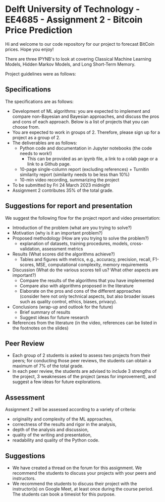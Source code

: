 # Delft University of Technology - EE4685 - Assignment 2 - Bitcoin Price Prediction

Hi and welcome to our code repository for our project to forecast BitCoin prices. Hope you enjoy!

There are three IPYNB's to look at covering Classical Machine Learning Models, Hidden Markov Models, and Long Short-Term Memory.

Project guidelines were as follows:

## Specifications

The specifications are as follows:

- Development of ML algorithms: you are expected to implement and compare non-Bayesian and Bayesian approaches, and discuss the pros and cons of each approach.
Below is a list of projects that you can choose from. 
- You are expected to work in groups of 2. Therefore, please sign up for a project as a group of 2.
- The deliverables are as follows:
  - Python code and documentation in Jupyter notebooks  (the code needs to work!)
    - This can be provided as an ipynb file, a link to a colab page or a link to a Github page.
  - 10-page single-column report (excluding references) + Turnitin similarity report (similarity needs to be less than 10%)
  - 10-min video recording, summarizing the project
- To be submitted by Fri 24 March 2023 midnight
- Assignment 2 contributes 35% of the total grade.

## Suggestions for report and presentation

We suggest the following flow for the project report and video presentation:

- Introduction of the problem (what are you trying to solve?)
- Motivation (why is it an important problem?)
- Proposed methodology (How are you trying to solve the problem?)
  - explanation of datasets, training procedures, models, cross-validation, assessment metrics
- Results (What scores did the algorithms achieve?)
  - Tables and figures with metrics, e.g., accuracy, precision, recall, F1-scores, MSE, computational complexity, memory requirements
- Discussion (What do the various scores tell us? What other aspects are important?)
  - Compare the results of the algorithms that you have implemented
  - Compare also with algorithms proposed in the literature
  - Elaborate on the pros and cons of the different approaches (consider here not only technical aspects, but also broader issues such as quality control, ethics, biases, privacy).
- Conclusions (wrap-up and outlook for the future)
  - Brief summary of results
  - Suggest ideas for future research
- References from the literature (in the video, references can be listed in the footnotes on the slides)

## Peer Review

- Each group of 2 students is asked to assess two projects from their peers; for conducting those peer reviews, the students can obtain a maximum of 7% of the total grade. 
- In each peer review, the students are advised to include 3 strengths of the project, 3 weaknesses of the project (areas for improvement), and suggest a few ideas for future explorations.

## Assessment

Assignment 2 will be assessed according to a variety of criteria:

- originality and complexity of the ML approaches,
- correctness of the results and rigor in the analysis,
- depth of the analysis and discussion,
- quality of the writing and presentation,
- readability and quality of the Python code.

## Suggestions

- We have created a thread on the forum for this assignment. We recommend the students to discuss your projects with your peers and instructors.
- We recommend the students to discuss their project with the instructor(s) on Google Meet, at least once during the course period. The students can book a timeslot for this purpose.
